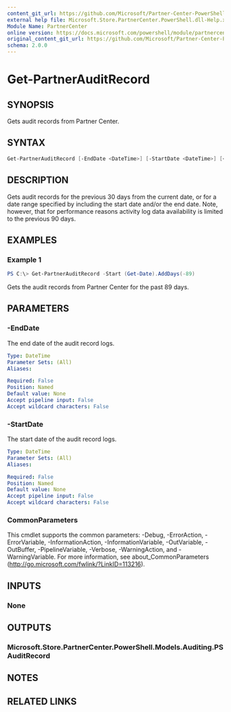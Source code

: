 ```yaml
---
content_git_url: https://github.com/Microsoft/Partner-Center-PowerShell/blob/master/docs/help/Get-PartnerAuditRecord.md
external help file: Microsoft.Store.PartnerCenter.PowerShell.dll-Help.xml
Module Name: PartnerCenter
online version: https://docs.microsoft.com/powershell/module/partnercenter/Get-PartnerAuditRecord
original_content_git_url: https://github.com/Microsoft/Partner-Center-PowerShell/blob/master/docs/help/Get-PartnerAuditRecord.md
schema: 2.0.0
---
```


# Get-PartnerAuditRecord

## SYNOPSIS
Gets audit records from Partner Center.

## SYNTAX

```powershell
Get-PartnerAuditRecord [-EndDate <DateTime>] [-StartDate <DateTime>] [<CommonParameters>]
```

## DESCRIPTION
Gets audit records for the previous 30 days from the current date, or for a date range specified by including the start date and/or the end date. Note, however, that for performance reasons activity log data availability is limited to the previous 90 days.

## EXAMPLES

### Example 1
```powershell
PS C:\> Get-PartnerAuditRecord -Start (Get-Date).AddDays(-89)
```

Gets the audit records from Partner Center for the past 89 days.

## PARAMETERS

### -EndDate
The end date of the audit record logs.

```yaml
Type: DateTime
Parameter Sets: (All)
Aliases:

Required: False
Position: Named
Default value: None
Accept pipeline input: False
Accept wildcard characters: False
```

### -StartDate
The start date of the audit record logs.

```yaml
Type: DateTime
Parameter Sets: (All)
Aliases:

Required: False
Position: Named
Default value: None
Accept pipeline input: False
Accept wildcard characters: False
```

### CommonParameters
This cmdlet supports the common parameters: -Debug, -ErrorAction, -ErrorVariable, -InformationAction, -InformationVariable, -OutVariable, -OutBuffer, -PipelineVariable, -Verbose, -WarningAction, and -WarningVariable. For more information, see about_CommonParameters (http://go.microsoft.com/fwlink/?LinkID=113216).

## INPUTS

### None

## OUTPUTS

### Microsoft.Store.PartnerCenter.PowerShell.Models.Auditing.PSAuditRecord

## NOTES

## RELATED LINKS
